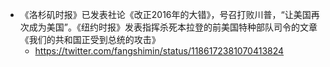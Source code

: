 - 《洛杉矶时报》已发表社论《改正2016年的大错》，号召打败川普，“让美国再次成为美国”。《纽约时报》发表指挥杀死本拉登的前美国特种部队司令的文章《我们的共和国正受到总统的攻击》
  - https://twitter.com/fangshimin/status/1186172381070413824
